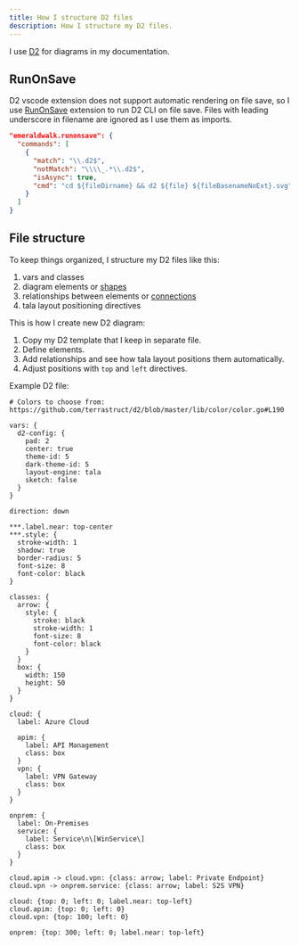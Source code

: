 ```yaml
---
title: How I structure D2 files
description: How I structure my D2 files.
---
```


I use [D2](https://d2lang.com/) for diagrams in my documentation.

## RunOnSave

D2 vscode extension does not support automatic rendering on file save,
so I use [RunOnSave](https://marketplace.visualstudio.com/items?itemName=emeraldwalk.runonsave) extension
to run D2 CLI on file save.
Files with leading underscore in filename are ignored as I use them as imports.

```json
"emeraldwalk.runonsave": {
  "commands": [
    {
      "match": "\\.d2$",
      "notMatch": "\\\\_.*\\.d2$",
      "isAsync": true,
      "cmd": "cd ${fileDirname} && d2 ${file} ${fileBasenameNoExt}.svg"
    }
  ]
}
```

## File structure

To keep things organized, I structure my D2 files like this:

1. vars and classes
2. diagram elements or [shapes](https://d2lang.com/tour/shapes/)
3. relationships between elements or [connections](https://d2lang.com/tour/connections/)
4. tala layout positioning directives

This is how I create new D2 diagram:

1. Copy my D2 template that I keep in separate file.
2. Define elements.
3. Add relationships and see how tala layout positions them automatically.
4. Adjust positions with `top` and `left` directives.

Example D2 file:

<!-- d2 not supported yet -->
```text
# Colors to choose from: https://github.com/terrastruct/d2/blob/master/lib/color/color.go#L190

vars: {
  d2-config: {
    pad: 2
    center: true
    theme-id: 5
    dark-theme-id: 5
    layout-engine: tala
    sketch: false
  }
}

direction: down

***.label.near: top-center
***.style: {
  stroke-width: 1
  shadow: true
  border-radius: 5
  font-size: 8
  font-color: black
}

classes: {
  arrow: {
    style: {
      stroke: black
      stroke-width: 1
      font-size: 8
      font-color: black
    }
  }
  box: {
    width: 150
    height: 50
  }
}

cloud: {
  label: Azure Cloud

  apim: {
    label: API Management
    class: box
  }
  vpn: {
    label: VPN Gateway
    class: box
  }
}

onprem: {
  label: On-Premises
  service: {
    label: Service\n\[WinService\]
    class: box
  }
}

cloud.apim -> cloud.vpn: {class: arrow; label: Private Endpoint}
cloud.vpn -> onprem.service: {class: arrow; label: S2S VPN}

cloud: {top: 0; left: 0; label.near: top-left}
cloud.apim: {top: 0; left: 0}
cloud.vpn: {top: 100; left: 0}

onprem: {top: 300; left: 0; label.near: top-left}
```
